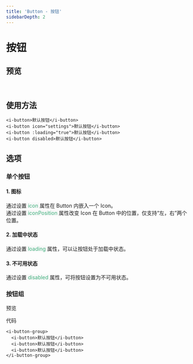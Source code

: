 ```yaml
---
title: 'Button - 按钮'
sidebarDepth: 2
---
```

# 按钮

## 预览
&nbsp;
<ClientOnly>
  <button-demos></button-demos>
</ClientOnly>

## 使用方法
```vue
<i-button>默认按钮</i-button>
<i-button icon="settings">默认按钮</i-button>
<i-button :loading="true">默认按钮</i-button>
<i-button disabled>默认按钮</i-button>
```

## 选项
### 单个按钮
####  1. 图标
通过设置<span style='color:#3eaf7c;background-color:#F8F8F8'> icon </span>属性在 Button 内嵌入一个 Icon。  
通过设置<span style='color:#3eaf7c;background-color:#F8F8F8'> iconPosition </span>属性改变 Icon 在 Button 中的位置，仅支持“左，右”两个位置。
####  2. 加载中状态
通过设置<span style='color:#3eaf7c;background-color:#F8F8F8'> loading </span>属性，可以让按钮处于加载中状态。
####  3. 不可用状态
通过设置<span style='color:#3eaf7c;background-color:#F8F8F8'> disabled </span>属性，可将按钮设置为不可用状态。

### 按钮组
预览
<ClientOnly>
    <button-group-demo></button-group-demo>
</ClientOnly>

代码
```vue
<i-button-group>
  <i-button>默认按钮</i-button>
  <i-button>默认按钮</i-button>
  <i-button>默认按钮</i-button>
</i-button-group>
```




